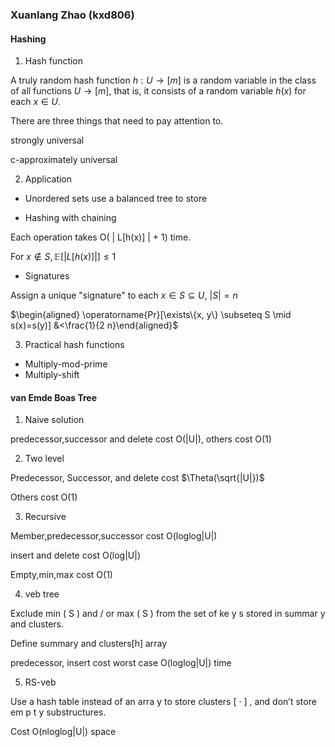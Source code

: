 ### Xuanlang Zhao (kxd806)

#### Hashing

1. Hash function

A truly random hash function $h: U \longrightarrow[m]$ is a random variable in the class of all functions $U \longrightarrow[m]$, that is, it consists of a random variable $h(x)$ for each $x \in U$.

There are three things that need to pay attention to.

strongly universal

c-approximately universal

2. Application

* Unordered sets use a balanced tree to store

* Hashing with chaining

Each operation takes O( | L[h(x)] | + 1) time.

For $x \notin S, \mathbb{E}[|L[h(x)]|] \leq 1$

* Signatures

Assign a unique "signature" to each $x \in S \subseteq U$, $|S|=n$

$\begin{aligned} \operatorname{Pr}[\exists\{x, y\} \subseteq S \mid s(x)=s(y)] &<\frac{1}{2 n}\end{aligned}$

3. Practical hash functions

* Multiply-mod-prime
* Multiply-shift

#### van Emde Boas Tree

1. Naive solution

predecessor,successor and delete cost O(|U|), others cost O(1)

2. Two level

Predecessor, Successor, and delete cost $\Theta(\sqrt{|U|})$

Others cost O(1)

3. Recursive

Member,predecessor,successor cost O(loglog|U|)

insert and delete cost O(log|U|)

Empty,min,max cost O(1)

4. veb tree

Exclude min ( S ) and / or max ( S ) from the set of ke y s stored in summar y and clusters.

Define summary and clusters[h] array

predecessor, insert cost worst case O(loglog|U|) time

5. RS-veb

Use a hash table instead of an arra y to store clusters [ · ] , and don’t store em p t y substructures.

Cost O(nloglog|U|) space





